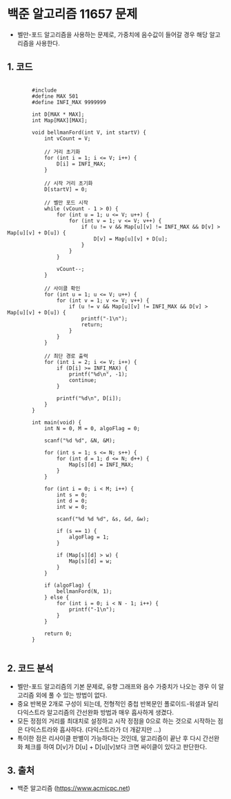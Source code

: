 # 백준 알고리즘 11657 문제

+ 벨만-포드 알고리즘을 사용하는 문제로, 가중치에 음수값이 들어갈 경우 해당 알고리즘을 사용한다.

## 1. 코드

<pre>
    <code>
        #include <stdio.h>
        #define MAX 501
        #define INFI_MAX 9999999

        int D[MAX * MAX];
        int Map[MAX][MAX];

        void bellmanFord(int V, int startV) {
            int vCount = V;
            
            // 거리 초기화
            for (int i = 1; i <= V; i++) {
                D[i] = INFI_MAX;
            }
            
            // 시작 거리 초기화
            D[startV] = 0;
            
            // 벨만 포드 시작
            while (vCount - 1 > 0) {
                for (int u = 1; u <= V; u++) {
                    for (int v = 1; v <= V; v++) {
                        if (u != v && Map[u][v] != INFI_MAX && D[v] > Map[u][v] + D[u]) {
                            D[v] = Map[u][v] + D[u];
                        }
                    }
                }
                
                vCount--;
            }
            
            // 사이클 확인
            for (int u = 1; u <= V; u++) {
                for (int v = 1; v <= V; v++) {
                    if (u != v && Map[u][v] != INFI_MAX && D[v] > Map[u][v] + D[u]) {
                        printf("-1\n");
                        return;
                    }
                }
            }
            
            // 최단 경로 출력
            for (int i = 2; i <= V; i++) {
                if (D[i] >= INFI_MAX) {
                    printf("%d\n", -1);
                    continue;
                }
                
                printf("%d\n", D[i]);
            }
        }

        int main(void) {
            int N = 0, M = 0, algoFlag = 0;
            
            scanf("%d %d", &N, &M);
            
            for (int s = 1; s <= N; s++) {
                for (int d = 1; d <= N; d++) {
                    Map[s][d] = INFI_MAX;
                }
            }
            
            for (int i = 0; i < M; i++) {
                int s = 0;
                int d = 0;
                int w = 0;
                
                scanf("%d %d %d", &s, &d, &w);
                
                if (s == 1) {
                    algoFlag = 1;
                }
                
                if (Map[s][d] > w) {
                    Map[s][d] = w;
                }
            }
            
            if (algoFlag) {
                bellmanFord(N, 1);
            } else {
                for (int i = 0; i < N - 1; i++) {
                    printf("-1\n");
                }
            }
            
            return 0;
        }
    </code>
</pre>

## 2. 코드 분석

+ 벨만-포드 알고리즘의 기본 문제로, 유향 그래프와 음수 가중치가 나오는 경우 이 알고리즘 외에 풀 수 있는 방법이 없다.
+ 중요 반복문 2개로 구성이 되는데, 전형적인 중첩 반복문인 폴로이드-워셜과 달리 다익스트라 알고리즘의 간선완화 방법과 매우 흡사하게 생겼다.
+ 모든 정점의 거리를 최대치로 설정하고 시작 정점을 0으로 하는 것으로 시작하는 점은 다익스트라와 흡사하다. (다익스트라가 더 개같지만 ...)
+ 특이한 점은 리사이클 판별이 가능하다는 것인데, 알고리즘이 끝난 후 다시 간선완화 체크를 하여 D[v]가 D[u] + D[u][v]보다 크면 싸이클이 있다고 판단한다.

## 3. 출처

+ 백준 알고리즘 (https://www.acmicpc.net)